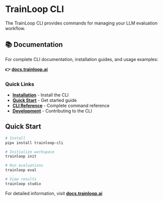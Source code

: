 # TrainLoop CLI

The TrainLoop CLI provides commands for managing your LLM evaluation workflow.

## 📚 Documentation

For complete CLI documentation, installation guides, and usage examples:

**👉 [docs.trainloop.ai](https://docs.trainloop.ai)**

### Quick Links
- **[Installation](https://docs.trainloop.ai/getting-started/installation)** - Install the CLI
- **[Quick Start](https://docs.trainloop.ai/getting-started/quick-start)** - Get started guide  
- **[CLI Reference](https://docs.trainloop.ai/reference/cli)** - Complete command reference
- **[Development](https://docs.trainloop.ai/development/local-development)** - Contributing to the CLI

## Quick Start

```bash
# Install
pipx install trainloop-cli

# Initialize workspace
trainloop init

# Run evaluations
trainloop eval

# View results
trainloop studio
```

For detailed information, visit **[docs.trainloop.ai](https://docs.trainloop.ai)**